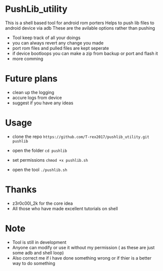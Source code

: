 # PushLib_utility
This is a shell based tool for android rom porters
Helps to push lib files to android device via adb
These are the avilable options rather than pushing
 * Tool keep track of all your doings
 * you can always revert any change you made
 * port rom files and pulled files are kept seperate
 * if device bootloops you can make a zip from backup or port and flash it
 * more comming

# Future plans
 * clean up the logging
 * accure logs from device
 * suggest if you have any ideas

# Usage
 * clone the repo
   `https://github.com/T-rex2017/pushlib_utility.git pushlib`
 
 * open the folder
   `cd pushlib`
 
 * set permissions
   `chmod +x pushlib.sh`
 
 * open the tool
   `./pushlib.sh`
 
# Thanks
 * z3r0c00l_2k for the core idea
 * All those who have made excellent tutorials on shell

# Note
 * Tool is still in development 
 * Anyone can modify or use it without my permission ( as these are just some adb and shell loop)
 * Also correct me if i have done something wrong or if thier is a better way to do something
